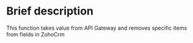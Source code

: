 # Brief description
This function takes value from API Gateway and removes specific items from fields in ZohoCrm
